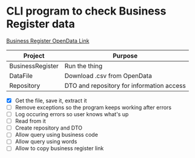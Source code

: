 # CLI program to check Business Register data

[Business Register OpenData Link](https://avaandmed.eesti.ee/datasets/ariregistri-avalikud-tasuta-andmed)

| Project | Purpose |
| ------- | ------- |
| BusinessRegister | Run the thing |
| DataFile | Download .csv from OpenData |
| Repository | DTO and repository for information access |

- [x] Get the file, save it, extract it
- [ ] Remove exceptions so the program keeps working after errors
- [ ] Log occuring errors so user knows what's up
- [ ] Read from it
- [ ] Create repository and DTO
- [ ] Allow query using business code
- [ ] Allow query using words
- [ ] Allow to copy business register link